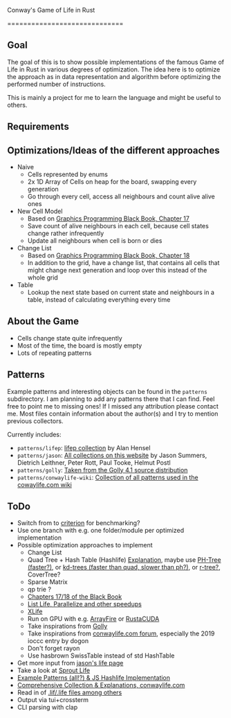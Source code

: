 Conway's Game of Life in Rust

=============================

Goal
----

The goal of this is to show possible implementations of the famous Game of Life in Rust in various degrees of optimization. The idea here is to optimize the approach as in data representation and algorithm before optimizing the performed number of instructions. 

This is mainly a project for me to learn the language and might be useful to others.


Requirements
------------


Optimizations/Ideas of the different approaches
-----------------------------------------------

* Naive
  * Cells represented by enums
  * 2x 1D Array of Cells on heap for the board, swapping every generation
  * Go through every cell, access all neighbours and count alive alive ones
* New Cell Model
  * Based on [Graphics Programming Black Book, Chapter 17](http://www.jagregory.com/abrash-black-book/#chapter-17-the-game-of-life)
  * Save count of alive neighbours in each cell, because cell states change rather infrequently
  * Update all neighbours when cell is born or dies
* Change List
  * Based on [Graphics Programming Black Book, Chapter 18](http://www.jagregory.com/abrash-black-book/#chapter-18-its-a-plain-wonderful-life)
  * In addition to the grid, have a change list, that contains all cells that might change next generation and loop over this instead of the whole grid
* Table
  * Lookup the next state based on current state and neighbours in a table, instead of calculating everything every time


About the Game
--------------

* Cells change state quite infrequently
* Most of the time, the board is mostly empty
* Lots of repeating patterns


Patterns
--------
Example patterns and interesting objects can be found in the `patterns` subdirectory. I am planning to add any patterns there that I can find. Feel free to point me to missing ones! If I missed any attribution please contact me. Most files contain information about the author(s) and I try to mention previous collectors.

Currently includes:
* `patterns/lifep`: [lifep collection](http://www.ibiblio.org/lifepatterns/lifep.zip) by Alan Hensel
* `patterns/jason`: [All collections on this website](http://entropymine.com/jason/life/) by Jason Summers, Dietrich Leithner, Peter Rott, Paul Tooke, Helmut Postl
* `patterns/golly`: [Taken from the Golly 4.1 source distribution](https://sourceforge.net/projects/golly/files/golly/golly-4.1/)
* `patterns/conwaylife-wiki`: [Collection of all patterns used in the cowaylife.com wiki](https://conwaylife.com/wiki/Main_Page)

ToDo
----

* Switch from to [criterion](https://github.com/bheisler/criterion.rs) for benchmarking?
* Use one branch with e.g. one folder/module per optimized implementation
* Possible optimization approaches to implement
  * Change List
  * Quad Tree + Hash Table (Hashlife) [Explanation](http://www.drdobbs.com/jvm/an-algorithm-for-compressing-space-and-t/184406478), maybe use [PH-Tree (faster?)](https://github.com/tzaeschke/phtree), or [kd-trees (faster than quad, slower than ph?)](https://stackoverflow.com/questions/13487953/difference-between-quadtree-and-kd-tree), or [r-tree?](https://stackoverflow.com/questions/4326332/what-is-the-difference-between-a-kd-tree-and-a-r-tree), CoverTree?
  * Sparse Matrix
  * qp trie ?
  * [Chapters 17/18 of the Black Book](http://www.jagregory.com/abrash-black-book/#chapter-17-the-game-of-life)
  * [List Life, Parallelize and other speedups](http://dotat.at/prog/life/life.html)
  * [XLife](http://www.conwaylife.com/wiki/Xlife)
  * Run on GPU with e.g. [ArrayFire](https://github.com/arrayfire/arrayfire) or [RustaCUDA](https://github.com/bheisler/RustaCUDA)
  * Take inspirations from [Golly](https://sourceforge.net/projects/golly/)
  * Take inspirations from [conwaylife.com forum](https://conwaylife.com/forums/viewtopic.php?f=7&t=20&start=50), especially the 2019 ioccc entry by dogon
  * Don't forget rayon
  * Use hasbrown SwissTable instead of std HashTable
* Get more input from [jason's life page](http://entropymine.com/jason/life/)
* Take a look at [Sprout Life](https://github.com/ShprAlex/SproutLife)
* [Example Patterns (all!?) & JS Hashlife Implementation](https://github.com/copy/life)
* [Comprehensive Collection & Explanations, conwaylife.com](https://conwaylife.com/)
* Read in of [.lif/.life files among others](http://www.mirekw.com/ca/ca_files_formats.html)
* Output via tui+crossterm
* CLI parsing with clap